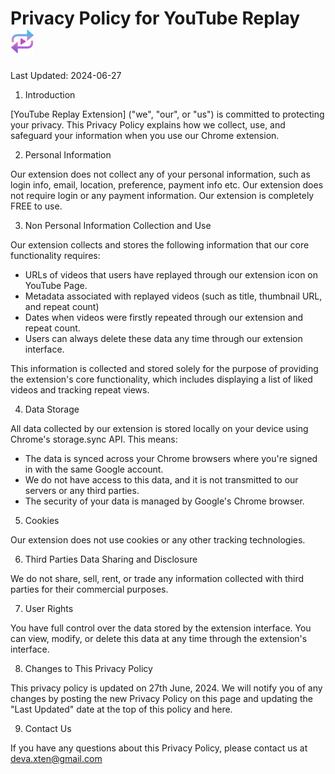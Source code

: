 # Privacy Policy for YouTube Replay [![YouTube Replay Icon](icon_32_32.jpg)](https://www.youtube.com/watch?v=uE4kBkZDKog)

Last Updated: 2024-06-27

1. Introduction

[YouTube Replay Extension] ("we", "our", or "us") is committed to protecting your privacy. This Privacy Policy explains how we collect, use, and safeguard your information when you use our Chrome extension.

2. Personal Information
   
Our extension does not collect any of your personal information, such as login info, email, location, preference, payment info etc. Our extension does not require login or any payment information. Our extension is completely FREE to use.

3. Non Personal Information Collection and Use

Our extension collects and stores the following information that our core functionality requires:
- URLs of videos that users have replayed through our extension icon on YouTube Page.
- Metadata associated with replayed videos (such as title, thumbnail URL, and repeat count)
- Dates when videos were firstly repeated through our extension and repeat count.
- Users can always delete these data any time through our extension interface.

This information is collected and stored solely for the purpose of providing the extension's core functionality, which includes displaying a list of liked videos and tracking repeat views.

4. Data Storage

All data collected by our extension is stored locally on your device using Chrome's storage.sync API. This means:
- The data is synced across your Chrome browsers where you're signed in with the same Google account.
- We do not have access to this data, and it is not transmitted to our servers or any third parties.
- The security of your data is managed by Google's Chrome browser.

5. Cookies

Our extension does not use cookies or any other tracking technologies.

6. Third Parties Data Sharing and Disclosure

We do not share, sell, rent, or trade any information collected with third parties for their commercial purposes.

7. User Rights

You have full control over the data stored by the extension interface. You can view, modify, or delete this data at any time through the extension's interface.

8. Changes to This Privacy Policy

This privacy policy is updated on 27th June, 2024. We will notify you of any changes by posting the new Privacy Policy on this page and updating the "Last Updated" date at the top of this policy and here.

9. Contact Us

If you have any questions about this Privacy Policy, please contact us at [deva.xten@gmail.com](mailto:deva.xten@gmail.com)